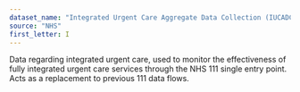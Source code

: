 ```yaml
---
dataset_name: "Integrated Urgent Care Aggregate Data Collection (IUCADC) data"
source: "NHS"
first_letter: I
---
```

Data regarding integrated urgent care, used to monitor the effectiveness of fully integrated urgent care services through the NHS 111 single entry point. Acts as a replacement to previous 111 data flows.